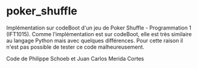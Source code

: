 # poker_shuffle
Implémentation sur codeBoot d'un jeu de Poker Shuffle - Programmation 1 (IFT1015). Comme l'implémentation est sur codeBoot, elle est très similaire au langage Python mais avec quelques différences. Pour cette raison il n'est pas possible de tester ce code malheureusement.

Code de Philippe Schoeb et Juan Carlos Merida Cortes
